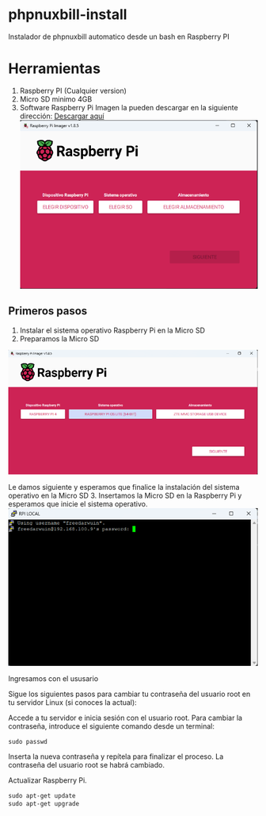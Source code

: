 # phpnuxbill-install
Instalador de phpnuxbill automatico desde un bash en Raspberry PI

# Herramientas
1. Raspberry PI (Cualquier version)
2. Micro SD minimo 4GB
3. Software Raspberry Pi Imagen la pueden descargar en la siguiente dirección: [Descargar aquí](https://www.raspberrypi.com/software/)
![img.png](img.png)

## Primeros pasos

1. Instalar el sistema operativo Raspberry Pi en la Micro SD
2. Preparamos la Micro SD

![img_2.png](img_2.png)

Le damos siguiente y esperamos que finalice la instalación del sistema operativo en la Micro SD
3. Insertamos la Micro SD en la Raspberry Pi y esperamos que inicie el sistema operativo.
![img_1.png](img_1.png)

Ingresamos con el ususario

Sigue los siguientes pasos para cambiar tu contraseña del usuario root en tu servidor Linux (si conoces la actual):

Accede a tu servidor e inicia sesión con el usuario root.
Para cambiar la contraseña, introduce el siguiente comando desde un terminal:
   
    sudo passwd
Inserta la nueva contraseña y repítela para finalizar el proceso.
La contraseña del usuario root se habrá cambiado.

Actualizar Raspberry Pi.

    sudo apt-get update
    sudo apt-get upgrade